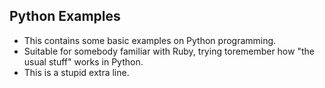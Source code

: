 ## Python Examples

* This contains some basic examples on Python programming.
* Suitable for somebody familiar with Ruby, trying toremember how "the usual stuff" works in Python.
* This is a stupid extra line.